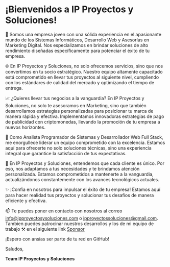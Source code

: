 # ¡Bienvenidos a IP Proyectos y Soluciones!

🚀 Somos una empresa joven con una sólida experiencia en el apasionante mundo de los Sistemas Informáticos, Desarrollo Web y Asesorías en Marketing Digital. Nos especializamos en brindar soluciones de alto rendimiento diseñadas específicamente para potenciar el éxito de tu empresa.

🌐 En IP Proyectos y Soluciones, no solo ofrecemos servicios, sino que nos convertimos en tu socio estratégico. Nuestro equipo altamente capacitado está comprometido en llevar tus proyectos al siguiente nivel, cumpliendo con los estándares de calidad del mercado y optimizando el tiempo de entrega.

📈 ¿Quieres llevar tus negocios a la vanguardia? En IP Proyectos y Soluciones, no solo te asesoramos en Marketing, sino que también desarrollamos estrategias personalizadas para posicionar tu marca de manera rápida y efectiva. Implementamos innovadoras estrategias de pago de publicidad con criptomonedas, llevando la promoción de tu empresa a nuevos horizontes.

💼 Como Analista Programador de Sistemas y Desarrollador Web Full Stack, me enorgullece liderar un equipo comprometido con la excelencia. Estamos aquí para ofrecerte no solo soluciones técnicas, sino una experiencia integral que garantice la satisfacción de tus expectativas.

🤝 En IP Proyectos y Soluciones, entendemos que cada cliente es único. Por eso, nos adaptamos a tus necesidades y te brindamos atención personalizada. Estamos comprometidos a mantenerte a la vanguardia, actualizándonos constantemente con los avances tecnológicos actuales.

✨ ¡Confía en nosotros para impulsar el éxito de tu empresa! Estamos aquí para hacer realidad tus proyectos y solucionar tus desafíos de manera eficiente y efectiva.

📫 Te puedes poner en contacto con nosotros al correo <info@ipproyectosysoluciones.com> o <ipproyectossoluciones@gmail.com>.
Tambien puedes patrocinar nuestros desarrollos y los de mi equipo de trabajo ⚒ en el siguiente link [Sponsor](https://github.com/sponsors/ipproyectosysoluciones)

¡Espero con ansias ser parte de tu red en GitHub!

Saludos,

**Team IP Proyectos y Soluciones**
